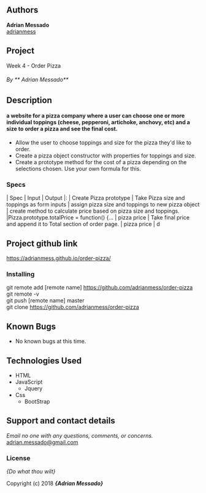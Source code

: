 ## Authors
 **Adrian Messado**  
[adrianmess](https://github.com/adrianmess)

## Project
Week 4 - Order Pizza

###### By ** Adrian Messado**

## Description
####  a website for a pizza company where a user can choose one or more individual toppings (cheese, pepperoni, artichoke, anchovy, etc) and a size to order a pizza and see the final cost.

* Allow the user to choose toppings and size for the pizza they'd like to order.
* Create a pizza object constructor with properties for toppings and size.
* Create a prototype method for the cost of a pizza depending on the selections chosen. Use your own formula for this.



### Specs
| Spec | Input | Output
|:
| Create Pizza prototype
| Take Pizza size and toppings as form inputs
| assign pizza size and toppings to new pizza object  
| create method to calculate price based on pizza size and toppings. |Pizza.prototype.totalPrice = function() {... | pizza price
| Take final price and append it to Total section of order page. | pizza price | d



## Project github link
https://adrianmess.github.io/order-pizza/

### Installing

git remote add [remote name] https://github.com/adrianmess/order-pizza
git remote -v  
git push [remote name] master  
git clone https://github.com/adrianmess/order-pizza




## Known Bugs
* No known bugs at this time.

## Technologies Used
* HTML
* JavaScript
  * Jquery
* Css
  * BootStrap


## Support and contact details

_Email no one with any questions, comments, or concerns._
[adrian.messado@gmail.com](adrian.messado@gmail.com)

### License

*{Do what thou wilt}*

Copyright (c) 2018 **_{Adrian Messado}_**
